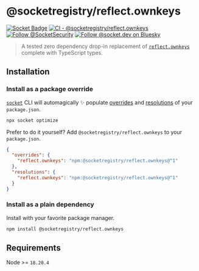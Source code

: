 # @socketregistry/reflect.ownkeys

[![Socket Badge](https://socket.dev/api/badge/npm/package/@socketregistry/reflect.ownkeys)](https://socket.dev/npm/package/@socketregistry/reflect.ownkeys)
[![CI - @socketregistry/reflect.ownkeys](https://github.com/SocketDev/socket-registry/actions/workflows/ci.yml/badge.svg)](https://github.com/SocketDev/socket-registry/actions/workflows/ci.yml)
[![Follow @SocketSecurity](https://img.shields.io/twitter/follow/SocketSecurity?style=social)](https://twitter.com/SocketSecurity)
[![Follow @socket.dev on Bluesky](https://img.shields.io/badge/Follow-@socket.dev-1DA1F2?style=social&logo=bluesky)](https://bsky.app/profile/socket.dev)

> A tested zero dependency drop-in replacement of
> [`reflect.ownkeys`](https://socket.dev/npm/package/reflect.ownkeys) complete
> with TypeScript types.

## Installation

### Install as a package override

[`socket`](https://socket.dev/npm/package/socket) CLI will automagically ✨
populate
[overrides](https://docs.npmjs.com/cli/v9/configuring-npm/package-json#overrides)
and [resolutions](https://yarnpkg.com/configuration/manifest#resolutions) of
your `package.json`.

```sh
npx socket optimize
```

Prefer to do it yourself? Add `@socketregistry/reflect.ownkeys` to your
`package.json`.

```json
{
  "overrides": {
    "reflect.ownkeys": "npm:@socketregistry/reflect.ownkeys@^1"
  },
  "resolutions": {
    "reflect.ownkeys": "npm:@socketregistry/reflect.ownkeys@^1"
  }
}
```

### Install as a plain dependency

Install with your favorite package manager.

```sh
npm install @socketregistry/reflect.ownkeys
```

## Requirements

Node >= `18.20.4`
